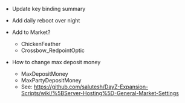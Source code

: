 * Update key binding summary

* Add daily reboot over night

* Add to Market?
  * ChickenFeather
  * Crossbow_RedpointOptic

* How to change max deposit money
  * MaxDepositMoney
  * MaxPartyDepositMoney
  * See: https://github.com/salutesh/DayZ-Expansion-Scripts/wiki/%5BServer-Hosting%5D-General-Market-Settings
